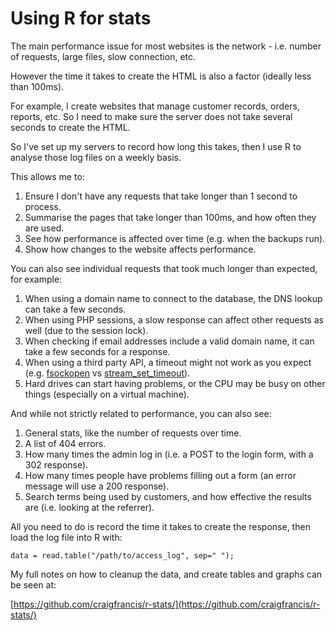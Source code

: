 # Using R for stats

The main performance issue for most websites is the network - i.e. number of requests, large files, slow connection, etc.

However the time it takes to create the HTML is also a factor (ideally less than 100ms).

For example, I create websites that manage customer records, orders, reports, etc. So I need to make sure the server does not take several seconds to create the HTML.

So I've set up my servers to record how long this takes, then I use R to analyse those log files on a weekly basis.

This allows me to:

1. Ensure I don't have any requests that take longer than 1 second to process.
2. Summarise the pages that take longer than 100ms, and how often they are used.
3. See how performance is affected over time (e.g. when the backups run).
4. Show how changes to the website affects performance.

You can also see individual requests that took much longer than expected, for example:

1. When using a domain name to connect to the database, the DNS lookup can take a few seconds.
2. When using PHP sessions, a slow response can affect other requests as well (due to the session lock).
3. When checking if email addresses include a valid domain name, it can take a few seconds for a response.
4. When using a third party API, a timeout might not work as you expect (e.g. [fsockopen](https://php.net/fsockopen) vs [stream_set_timeout](https://php.net/stream_set_timeout)).
5. Hard drives can start having problems, or the CPU may be busy on other things (especially on a virtual machine).

And while not strictly related to performance, you can also see:

1. General stats, like the number of requests over time.
2. A list of 404 errors.
3. How many times the admin log in (i.e. a POST to the login form, with a 302 response).
4. How many times people have problems filling out a form (an error message will use a 200 response).
5. Search terms being used by customers, and how effective the results are (i.e. looking at the referrer).

All you need to do is record the time it takes to create the response, then load the log file into R with:

	data = read.table("/path/to/access_log", sep=" ");

My full notes on how to cleanup the data, and create tables and graphs can be seen at:

[https://github.com/craigfrancis/r-stats/](https://github.com/craigfrancis/r-stats/)